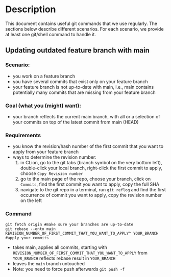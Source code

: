 # Description
This document contains useful git commands that we use regularly.
The sections below describe different scenarios. For each scenario, we provide at least one git/shell command to handle it.

## Updating outdated feature branch with main
### Scenario:
- you work on a feature branch
- you have several commits that exist only on your feature branch
- your feature branch is not up-to-date with main, i.e., main contains potentially many commits that are missing from your feature branch
### Goal (what you (might) want):
- your branch reflects the current main branch, with all or a selection of your commits on top of the latest commit from main (HEAD)
### Requirements
- you know the revision/hash number of the first commit that you want to apply from your feature branch
- ways to determine the revision number:
  1. in CLion, go to the git tabs (branch symbol on the very bottom left), double-click your local branch, right-click the first commit to apply, choose `Copy Revision number`
  2. go to the main page of the repo, choose your branch, click on `Commits`, find the first commit you want to apply, copy the full SHA
  3. navigate to the git repo in a terminal, run `git reflog` and find the first occurrence of commit you want to apply, copy the revision number on the left 
### Command
```shell
git fetch origin #make sure your branches are up-to-date
git rebase --onto main REVISION_NUMBER_OF_FIRST_COMMIT_THAT_YOU_WANT_TO_APPLY^ YOUR_BRANCH #apply your commits
```
- takes main, applies all commits, starting with `REVISION_NUMBER_OF_FIRST_COMMIT_THAT_YOU_WANT_TO_APPLY` from `YOUR_BRANCH` reflects rebase result in `YOUR_BRANCH`
- leaves the `main` branch untouched
- Note: you need to force push afterwards `git push -f`
